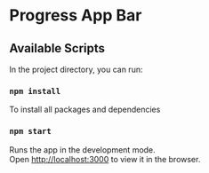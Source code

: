# Progress App Bar

## Available Scripts

In the project directory, you can run:

### `npm install`
To install all packages and dependencies

### `npm start`

Runs the app in the development mode.\
Open [http://localhost:3000](http://localhost:3000) to view it in the browser.

